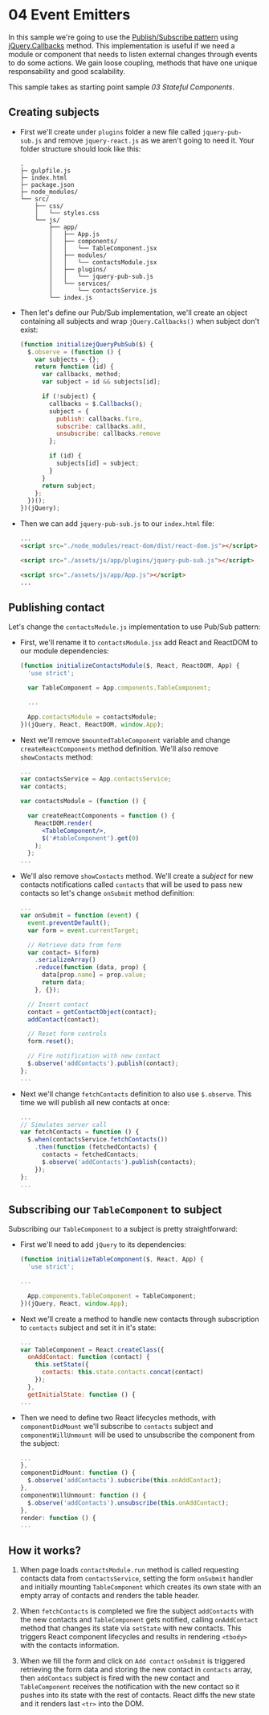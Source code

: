 # 04 Event Emitters

In this sample we're going to use the [Publish/Subscribe pattern](https://en.wikipedia.org/wiki/Publish%E2%80%93subscribe_pattern) using [jQuery.Callbacks](https://api.jquery.com/jQuery.Callbacks/) method. This implementation is useful if we need a module or component that needs to listen external changes through events to do some actions. We gain loose coupling, methods that have one unique responsability and good scalability.

This sample takes as starting point sample _03 Stateful Components_.

## Creating subjects

- First we'll create under `plugins` folder a new file called `jquery-pub-sub.js` and remove `jquery-react.js` as we aren't going to need it. Your folder structure should look like this:

  ```
  .
  ├─ gulpfile.js
  ├─ index.html
  ├─ package.json
  ├─ node_modules/
  └── src/
      ├── css/
      │   └── styles.css
      └── js/
          ├── app/
          │   ├── App.js
          │   ├── components/
          │   │   └── TableComponent.jsx
          │   ├── modules/
          │   │   └── contactsModule.jsx
          │   ├── plugins/
          │   │   └── jquery-pub-sub.js
          │   └── services/
          │       └── contactsService.js
          └── index.js
  ```

- Then let's define our Pub/Sub implementation, we'll create an object containing all subjects and wrap `jQuery.Callbacks()` when subject don't exist:

  ```javascript
  (function initializejQueryPubSub($) {
    $.observe = (function () {
      var subjects = {};
      return function (id) {
        var callbacks, method;
        var subject = id && subjects[id];

        if (!subject) {
          callbacks = $.Callbacks();
          subject = {
            publish: callbacks.fire,
            subscribe: callbacks.add,
            unsubscribe: callbacks.remove
          };

          if (id) {
            subjects[id] = subject;
          }
        }
        return subject;
      };
    })();
  })(jQuery);
  ```

- Then we can add `jquery-pub-sub.js` to our `index.html` file:

  ```html
  ...
  <script src="./node_modules/react-dom/dist/react-dom.js"></script>

  <script src="./assets/js/app/plugins/jquery-pub-sub.js"></script>

  <script src="./assets/js/app/App.js"></script>
  ...
  ```

## Publishing contact

Let's change the `contactsModule.js` implementation to use Pub/Sub pattern:

- First, we'll rename it to `contactsModule.jsx` add React and ReactDOM to our module dependencies:

  ```javascript
  (function initializeContactsModule($, React, ReactDOM, App) {
    'use strict';

    var TableComponent = App.components.TableComponent;

    ...

    App.contactsModule = contactsModule;
  })(jQuery, React, ReactDOM, window.App);
  ```

- Next we'll remove `$mountedTableComponent` variable and change `createReactComponents` method definition. We'll also remove `showContacts` method:

  ```jsx
  ...
  var contactsService = App.contactsService;
  var contacts;

  var contactsModule = (function () {

    var createReactComponents = function () {
      ReactDOM.render(
        <TableComponent/>,
        $('#tableComponent').get(0)
      );
    };
  ...
  ```

- We'll also remove `showContacts` method. We'll create a _subject_ for new contacts notifications called `contacts` that will be used to pass new contacts so let's change `onSubmit` method definition:

  ```javascript
  ...
  var onSubmit = function (event) {
    event.preventDefault();
    var form = event.currentTarget;

    // Retrieve data from form
    var contact= $(form)
      .serializeArray()
      .reduce(function (data, prop) {
        data[prop.name] = prop.value;
        return data;
      }, {});

    // Insert contact
    contact = getContactObject(contact);
    addContact(contact);

    // Reset form controls
    form.reset();

    // Fire notification with new contact
    $.observe('addContacts').publish(contact);
  };
  ...
  ```

- Next we'll change `fetchContacts` definition to also use `$.observe`. This time we will publish all new contacts at once:

  ```javascript
  ...
  // Simulates server call
  var fetchContacts = function () {
    $.when(contactsService.fetchContacts())
      .then(function (fetchedContacts) {
        contacts = fetchedContacts;
        $.observe('addContacts').publish(contacts);
      });
  };
  ...
  ```

## Subscribing our `TableComponent` to subject

Subscribing our `TableComponent` to a subject is pretty straightforward:

- First we'll need to add `jQuery` to its dependencies:

  ```javascript
  (function initializeTableComponent($, React, App) {
    'use strict';

  ...

    App.components.TableComponent = TableComponent;
  })(jQuery, React, window.App);
  ```

- Next we'll create a method to handle new contacts through subscription to `contacts` subject and set it in it's state:

  ```javascript
  ...
  var TableComponent = React.createClass({
    onAddContact: function (contact) {
      this.setState({
        contacts: this.state.contacts.concat(contact)
      });
    },
    getInitialState: function () {
  ...
  ```

- Then we need to define two React lifecycles methods, with `componentDidMount` we'll subscribe to `contacts` subject and `componentWillUnmount` will be used to unsubscribe the component from the subject:

  ```javascript
  ...
  },
  componentDidMount: function () {
    $.observe('addContacts').subscribe(this.onAddContact);
  },
  componentWillUnmount: function () {
    $.observe('addContacts').unsubscribe(this.onAddContact);
  },
  render: function () {
  ...
  ```

## How it works?

1. When page loads `contactsModule.run` method is called requesting contacts data from `contactsService`, setting the form `onSubmit` handler and initially mounting `TableComponent` which creates its own state with an empty array of contacts and renders the table header.

2. When `fetchContacts` is completed we fire the subject `addContacts`  with the new contacts and `TableComponent` gets notified, calling `onAddContact` method that changes its state via `setState` with new contacts. This triggers React component lifecycles and results in rendering `<tbody>` with the contacts information.

3. When we fill the form and click on `Add contact` `onSubmit` is triggered retrieving the form data and storing the new contact in `contacts` array, then `addContacs` subject is fired with the new contact and `TableComponent` receives the notification with the new contact so it pushes into its state with the rest of contacts. React diffs the new state and it renders last `<tr>` into the DOM.

